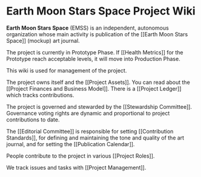 # Earth Moon Stars Space Project Wiki

**Earth Moon Stars Space** (EMSS) is an independent, autonomous organization whose main activity is publication of the [[Earth Moon Stars Space]] (mockup) art journal.

The project is currently in Prototype Phase. If [[Health Metrics]] for the Prototype reach acceptable levels, it will move into Production Phase.

This wiki is used for management of the project.

The project owns itself and the [[Project Assets]]. You can read about the [[Project Finances and Business Model]]. There is a [[Project Ledger]] which tracks contributions.

The project is governed and stewarded by the [[Stewardship Committee]]. Governance voting rights are dynamic and proportional to project contributions to date.

The [[Editorial Committee]] is responsible for setting [[Contribution Standards]], for defining and maintaining the tone and quality of the art journal, and for setting the [[Publication Calendar]].

People contribute to the project in various [[Project Roles]].

We track issues and tasks with [[Project Management]].
